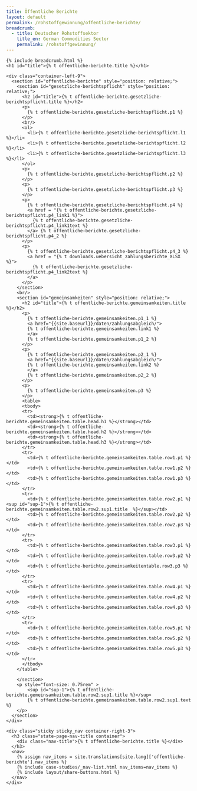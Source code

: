 ```yaml
---
title: Öffentliche Berichte
layout: default
permalink: /rohstoffgewinnung/offentliche-berichte/
breadcrumb:
  - title: Deutscher Rohstoffsektor
    title_en: German Commodities Sector
    permalink: /rohstoffgewinnung/
---
```

<link rel="stylesheet" type="text/css" href="{{ site.baseurl_root }}/css/slick-theme.css"/>
<link rel="stylesheet" type="text/css" href="//cdn.jsdelivr.net/jquery.slick/1.6.0/slick.css"/>

<main class="container-page-wrapper layout-state-pages">
  <section class="container" style="position: relative;">

    {% include breadcrumb.html %}
    <h1 id="title">{% t offentliche-berichte.title %}</h1>

    <div class="container-left-9">
      <section id="offentliche-berichte" style="position: relative;">
        <section id="gesetzliche-berichtspflicht" style="position: relative;">
          <h2 id="title">{% t offentliche-berichte.gesetzliche-berichtspflicht.title %}</h2>
          <p>
            {% t offentliche-berichte.gesetzliche-berichtspflicht.p1 %}
          </p>
          <br/>
          <ol>
            <li>{% t offentliche-berichte.gesetzliche-berichtspflicht.l1 %}</li>
            <li>{% t offentliche-berichte.gesetzliche-berichtspflicht.l2 %}</li>
            <li>{% t offentliche-berichte.gesetzliche-berichtspflicht.l3 %}</li>
          </ol>
          <p>
            {% t offentliche-berichte.gesetzliche-berichtspflicht.p2 %}
          </p>
          <p>
            {% t offentliche-berichte.gesetzliche-berichtspflicht.p3 %}
          </p>
          <p>
            {% t offentliche-berichte.gesetzliche-berichtspflicht.p4 %}
            <a href = "{% t offentliche-berichte.gesetzliche-berichtspflicht.p4_link1 %}">
              {% t offentliche-berichte.gesetzliche-berichtspflicht.p4_link1text %}
            </a> {% t offentliche-berichte.gesetzliche-berichtspflicht.p4_2 %}
          </p>          
          <p>
            {% t offentliche-berichte.gesetzliche-berichtspflicht.p4_3 %}
            <a href = "{% t downloads.uebersicht_zahlungsberichte_XLSX %}">
              {% t offentliche-berichte.gesetzliche-berichtspflicht.p4_link2text %}
            </a>
          </p>
        </section>
        <br/>
        <section id="gemeinsamkeiten" style="position: relative;">
          <h2 id="title">{% t offentliche-berichte.gemeinsamkeiten.title %}</h2>
          <p>
            {% t offentliche-berichte.gemeinsamkeiten.p1_1 %}
            <a href="{{site.baseurl}}/daten/zahlungsabgleich/">
            {% t offentliche-berichte.gemeinsamkeiten.link1 %}
            </a>
            {% t offentliche-berichte.gemeinsamkeiten.p1_2 %}
          </p>
          <p>
            {% t offentliche-berichte.gemeinsamkeiten.p2_1 %}
            <a href="{{site.baseurl}}/daten/zahlungsabgleich/">
            {% t offentliche-berichte.gemeinsamkeiten.link2 %}
            </a>
            {% t offentliche-berichte.gemeinsamkeiten.p2_2 %}
          </p>
          <p>
            {% t offentliche-berichte.gemeinsamkeiten.p3 %}
          </p>
          <table>
          <tbody>
          <tr>
            <td><strong>{% t offentliche-berichte.gemeinsamkeiten.table.head.h1 %}</strong></td>
            <td><strong>{% t offentliche-berichte.gemeinsamkeiten.table.head.h2 %}</strong></td>
            <td><strong>{% t offentliche-berichte.gemeinsamkeiten.table.head.h3 %}</strong></td>
          </tr>
          <tr>
            <td>{% t offentliche-berichte.gemeinsamkeiten.table.row1.p1 %}</td>
            <td>{% t offentliche-berichte.gemeinsamkeiten.table.row1.p2 %}</td>
            <td>{% t offentliche-berichte.gemeinsamkeiten.table.row1.p3 %}</td>
          </tr>
          <tr>
            <td>{% t offentliche-berichte.gemeinsamkeiten.table.row2.p1 %}<sup id="sup-1">{% t offentliche-berichte.gemeinsamkeiten.table.row2.sup1.title  %}</sup></td>
            <td>{% t offentliche-berichte.gemeinsamkeiten.table.row2.p2 %}</td>
            <td>{% t offentliche-berichte.gemeinsamkeiten.table.row2.p3 %}</td>
          </tr>
          <tr>
            <td>{% t offentliche-berichte.gemeinsamkeiten.table.row3.p1 %}</td>
            <td>{% t offentliche-berichte.gemeinsamkeiten.table.row3.p2 %}</td>
            <td>{% t offentliche-berichte.gemeinsamkeitentable.row3.p3 %}</td>
          </tr>
          <tr>
            <td>{% t offentliche-berichte.gemeinsamkeiten.table.row4.p1 %}</td>
            <td>{% t offentliche-berichte.gemeinsamkeiten.table.row4.p2 %}</td>
            <td>{% t offentliche-berichte.gemeinsamkeiten.table.row4.p3 %}</td>
          </tr>
          <tr>
            <td>{% t offentliche-berichte.gemeinsamkeiten.table.row5.p1 %}</td>
            <td>{% t offentliche-berichte.gemeinsamkeiten.table.row5.p2 %}</td>
            <td>{% t offentliche-berichte.gemeinsamkeiten.table.row5.p3 %}</td>
          </tr>
          </tbody>
        </table>
          
        </section>
        <p style="font-size: 0.75rem" >
            <sup id="sup-1">{% t offentliche-berichte.gemeinsamkeiten.table.row2.sup1.title %}</sup>
            {% t offentliche-berichte.gemeinsamkeiten.table.row2.sup1.text %}
        </p>        
      </section>
    </div>

    <div class="sticky sticky_nav container-right-3">
      <h3 class="state-page-nav-title container">
        <div class="nav-title">{% t offentliche-berichte.title %}</div>
      </h3>
      <nav>
        {% assign nav_items = site.translations[site.lang]['offentliche-berichte'].nav_items %}
        {% include case-studies/_nav-list.html nav_items=nav_items %}
        {% include layout/share-buttons.html %}
      </nav>
    </div>
  </section>
</main>

<script src="https://ajax.googleapis.com/ajax/libs/jquery/1.12.4/jquery.min.js"></script>
<script type="text/javascript" src="//cdn.jsdelivr.net/jquery.slick/1.6.0/slick.min.js"></script>
<script type="text/javascript" src="{{ site.baseurl_root }}/js/lib/static.min.js" charset="utf-8"></script>
